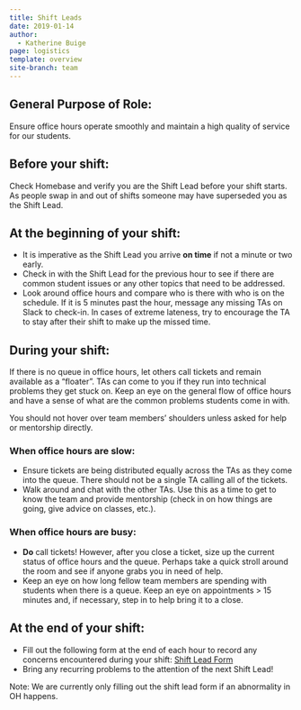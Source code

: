 ```yaml
---
title: Shift Leads
date: 2019-01-14
author:
  - Katherine Buige
page: logistics
template: overview
site-branch: team
---
```


## General Purpose of Role:

Ensure office hours operate smoothly and maintain a high quality of service for our students.

## Before your shift:

Check Homebase and verify you are the Shift Lead before your shift starts. As people swap in and out of shifts someone may have superseded you as the Shift Lead.

## At the beginning of your shift:

- It is imperative as the Shift Lead you arrive **on time** if not a minute or two early.
- Check in with the Shift Lead for the previous hour to see if there are common student issues or any other topics that need to be addressed.
- Look around office hours and compare who is there with who is on the schedule. If it is 5 minutes past the hour, message any missing TAs on Slack to check-in. In cases of extreme lateness, try to encourage the TA to stay after their shift to make up the missed time.

## During your shift:

If there is no queue in office hours, let others call tickets and remain available as a “floater”. TAs can come to you if they run into technical problems they get stuck on. Keep an eye on the general flow of office hours and have a sense of what are the common problems students come in with.

You should not hover over team members’ shoulders unless asked for help or mentorship directly.

### When office hours are slow:

- Ensure tickets are being distributed equally across the TAs as they come into the queue. There should not be a single TA calling all of the tickets.
- Walk around and chat with the other TAs. Use this as a time to get to know the team and provide mentorship (check in on how things are going, give advice on classes, etc.).

### When office hours are busy:

- **Do** call tickets! However, after you close a ticket, size up the current status of office hours and the queue. Perhaps take a quick stroll around the room and see if anyone grabs you in need of help.
- Keep an eye on how long fellow team members are spending with students when there is a queue. Keep an eye on appointments > 15 minutes and, if necessary, step in to help bring it to a close.

## At the end of your shift:

- Fill out the following form at the end of each hour to record any concerns encountered during your shift: [Shift Lead Form](https://forms.gle/aUGtnnx8AGHcGEuE7)
- Bring any recurring problems to the attention of the next Shift Lead!

Note: We are currently only filling out the shift lead form if an abnormality in OH happens.

